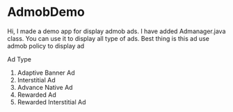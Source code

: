 # AdmobDemo
Hi, I made a demo app for display admob ads. I have added Admanager.java class. You can use it to display all type of ads.
Best thing is this ad use admob policy to display ad

Ad Type

1. Adaptive Banner Ad
2. Interstitial Ad
3. Advance Native Ad
4. Rewarded Ad
5. Rewarded Interstitial Ad

